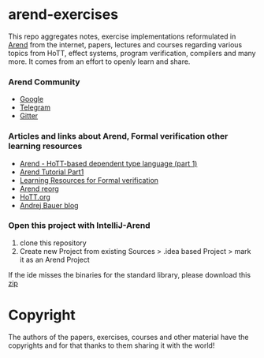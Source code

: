 # arend-exercises

This repo aggregates notes, exercise implementations reformulated in [Arend](https://arend-lang.github.io) from the internet, papers, lectures and courses regarding various topics from HoTT, effect systems, program verification, compilers and many more.
It comes from an effort to openly learn and share.

### Arend Community
- [Google](https://groups.google.com/forum/#!forum/arend-lang)
- [Telegram](https://t.me/joinchat/GPwwsREtctsqEVs6gPeLLg)
- [Gitter](https://gitter.im/arend-lang/community)

### Articles and links about Arend, Formal verification other learning resources
- [Arend - HoTT-based dependent type language (part 1)](https://geeks-world.github.io/articles/469569/index.html)
- [Arend Tutorial Part1](https://github.com/arend-lang/tutorial-code)
- [Learning Resources for Formal verification](https://avigad.github.io/formal_methods_in_education/)
- [Arend reorg](https://github.com/JetBrains/Arend/pull/177)
- [HoTT.org](https://homotopytypetheory.org)
- [Andrej Bauer blog](http://math.andrej.com/about/)

### Open this project with IntelliJ-Arend

1. clone this repository
2. Create new Project from existing Sources > .idea based Project > mark it as an Arend Project

If the ide misses the binaries for the standard library, please download this [zip](https://github.com/JetBrains/arend-lib/releases/latest/download/arend-lib.zip)

# Copyright

The authors of the papers, exercises, courses and other material have the copyrights and for that thanks to them sharing it with the world!
